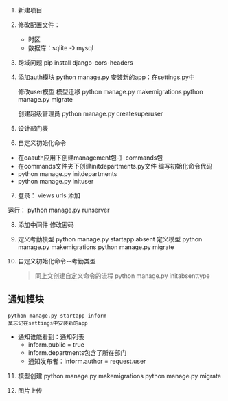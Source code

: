 
1. 新建项目
2. 修改配置文件：
    * 时区
    * 数据库：sqlite -》 mysql

3. 跨域问题
    pip install django-cors-headers

4. 添加auth模块
    python manage.py 
    安装新的app：在settings.py中

    修改user模型
    模型迁移
    python manage.py makemigrations
    python manage.py migrate

    创建超级管理员
    python manage.py createsuperuser

5. 设计部门表

6. 自定义初始化命令
* 在oaauth应用下创建management包-》commands包
* 在commands文件夹下创建initdepartments.py文件 编写初始化命令代码
* python manage.py initdepartments
* python manage.py inituser

7. 登录： views urls 添加

运行：
python manage.py runserver

8. 添加中间件
    修改密码

9. 定义考勤模型
    python manage.py startapp absent
    定义模型
    python manage.py makemigrations
    python manage.py migrate

10. 自定义初始化命令--考勤类型
    > 同上文创建自定义命令的流程
    python manage.py initabsenttype

##  通知模块
    python manage.py startapp inform
    莫忘记在settings中安装新的app

* 通知谁能看到：通知列表
    * inform.public = true
    * inform.departments包含了所在部门
    * 通知发布者：inform.author = request.user

11. 模型创建
    python manage.py makemigrations
    python manage.py migrate

12. 图片上传

